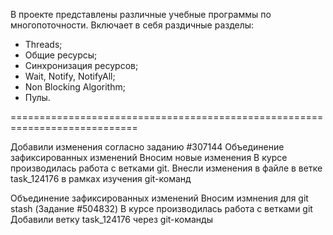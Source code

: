 В проекте представлены различные учебные программы по многопоточности.
Включает в себя раздичные разделы: 
- Threads;
- Общие ресурсы;
- Синхронизация ресурсов;
- Wait, Notify, NotifyAll;
- Non Blocking Algorithm;
- Пулы.

============================================================================

Добавили изменения согласно заданию #307144
Объединение зафиксированных изменений
Вносим новые изменения
В курсе производилась работа с ветками git.
Внесли изменения в файле в ветке task_124176 в рамках изучения git-команд

Объединение зафиксированных изменений
Вносим измнения для git stash (Задание #504832)
В курсе производилась работа с ветками git
Добавили ветку task_124176 через git-команды